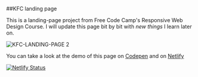 ##KFC landing page

This is a landing-page project from Free Code Camp's Responsive Web Design Course.
I will update this page bit by bit with *new things* I learn later on.

![KFC-LANDING-PAGE 2](https://user-images.githubusercontent.com/98087868/209566647-284c49d5-299f-4b0a-b363-35cd389ee935.PNG)

You can take a look at the demo of this page 
on [Codepen](https://codepen.io/neew20/full/LYBpVxW) and
on [Netlify](https://kfc-product-landing-page.netlify.app/#)

[![Netlify Status](https://api.netlify.com/api/v1/badges/0fab5c67-bf43-47ce-921c-7912bc34d118/deploy-status)](https://app.netlify.com/sites/kfc-product-landing-page/deploys)
